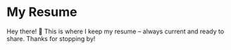 # My Resume

Hey there! 👋 This is where I keep my resume – always current and ready to share. Thanks for stopping by!
